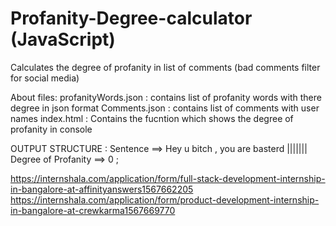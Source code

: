 # Profanity-Degree-calculator (JavaScript)
Calculates the degree of profanity in list of comments (bad comments filter for social media)

About files:
profanityWords.json : contains list of profanity words with there degree in json format
Comments.json : contains list of comments with user names
index.html : Contains the fucntion which shows the degree of profanity in console


OUTPUT STRUCTURE :
Sentence ==>  Hey u bitch , you are basterd ||||||| Degree of Profanity ==> 0 ;


https://internshala.com/application/form/full-stack-development-internship-in-bangalore-at-affinityanswers1567662205
https://internshala.com/application/form/product-development-internship-in-bangalore-at-crewkarma1567669770
